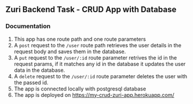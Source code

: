 ## Zuri Backend Task - CRUD App with Database
### Documentation
1. This app has one route path and one route parameters 
2. A `post` request to the `/user` route path retrieves the user details in the request body and saves them in the database.
3. A `put` request to the `/user/:id` route parameter retrives the id in the request params, if it matches any id in the database it updates the user data in the database.
4. A `delete` request to the `/user/:id` route parameter deletes the user with the passed id.
5. The app is connected locally with postgresql database
6. The app is deployed on https://my-crud-zuri-app.herokuapp.com/